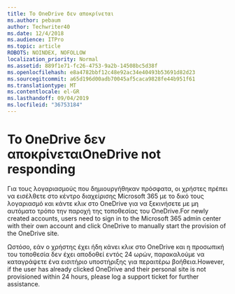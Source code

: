 ```yaml
---
title: Το OneDrive δεν αποκρίνεται
ms.author: pebaum
author: Techwriter40
ms.date: 12/4/2018
ms.audience: ITPro
ms.topic: article
ROBOTS: NOINDEX, NOFOLLOW
localization_priority: Normal
ms.assetid: 889f1e71-fc26-4753-9a2b-14508bc5d38f
ms.openlocfilehash: e8a4782bbf12c48e92ac34e40493b53691d82d23
ms.sourcegitcommit: a65d196d00adb70045af5caca9828fe44b951f61
ms.translationtype: MT
ms.contentlocale: el-GR
ms.lasthandoff: 09/04/2019
ms.locfileid: "36753184"
---
```

# <a name="onedrive-not-responding"></a><span data-ttu-id="2a859-102">Το OneDrive δεν αποκρίνεται</span><span class="sxs-lookup"><span data-stu-id="2a859-102">OneDrive not responding</span></span>

<span data-ttu-id="2a859-103">Για τους λογαριασμούς που δημιουργήθηκαν πρόσφατα, οι χρήστες πρέπει να εισέλθετε στο κέντρο διαχείρισης Microsoft 365 με το δικό τους λογαριασμό και κάντε κλικ στο OneDrive για να ξεκινήσετε με μη αυτόματο τρόπο την παροχή της τοποθεσίας του OneDrive.</span><span class="sxs-lookup"><span data-stu-id="2a859-103">For newly created accounts, users need to sign in to the Microsoft 365 admin center with their own account and click OneDrive to manually start the provision of the OneDrive site.</span></span>
  
<span data-ttu-id="2a859-104">Ωστόσο, εάν ο χρήστης έχει ήδη κάνει κλικ στο OneDrive και η προσωπική του τοποθεσία δεν έχει αποδοθεί εντός 24 ωρών, παρακαλούμε να καταγράψετε ένα εισιτήριο υποστήριξης για περαιτέρω βοήθεια.</span><span class="sxs-lookup"><span data-stu-id="2a859-104">However, if the user has already clicked OneDrive and their personal site is not provisioned within 24 hours, please log a support ticket for further assistance.</span></span>
  

